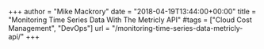 +++
author = "Mike Mackrory"
date = "2018-04-19T13:44:00+00:00"
title = "Monitoring Time Series Data With The Metricly API"
#tags = ["Cloud Cost Management", "DevOps"]
url = "/monitoring-time-series-data-metricly-api/"
+++